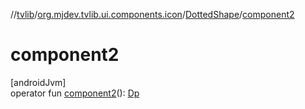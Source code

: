 //[tvlib](../../../index.md)/[org.mjdev.tvlib.ui.components.icon](../index.md)/[DottedShape](index.md)/[component2](component2.md)

# component2

[androidJvm]\
operator fun [component2](component2.md)(): [Dp](https://developer.android.com/reference/kotlin/androidx/compose/ui/unit/Dp.html)

